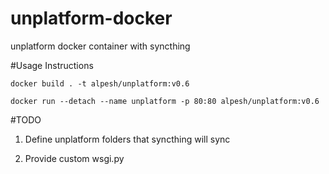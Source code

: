 # unplatform-docker
unplatform docker container with syncthing



#Usage Instructions

```docker build . -t alpesh/unplatform:v0.6```

```docker run --detach --name unplatform -p 80:80 alpesh/unplatform:v0.6```
 

#TODO

1. Define unplatform folders that syncthing will sync

2. Provide custom wsgi.py